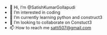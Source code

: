 - 👋 Hi, I’m @SatishKumarGollapudi
- 👀 I’m interested in coding
- 🌱 I’m currently learning python and construct3
- 💞️ I’m looking to collaborate on Constuct3
- 📫 How to reach me  satti507@gmail.com

<!---
SatishKumarGollapudi/SatishKumarGollapudi is a ✨ special ✨ repository because its `README.md` (this file) appears on your GitHub profile.
You can click the Preview link to take a look at your changes.
--->
